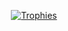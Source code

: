 <p align="center"><a href="https://github.com/ryo-ma/github-profile-trophy" align="center">
  <img align="center" src="https://github-profile-trophy.vercel.app/?theme=gruvbox&column=4&margin-w=8&margin-h=8&username=thotypous" alt="Trophies" />
</a></p>

